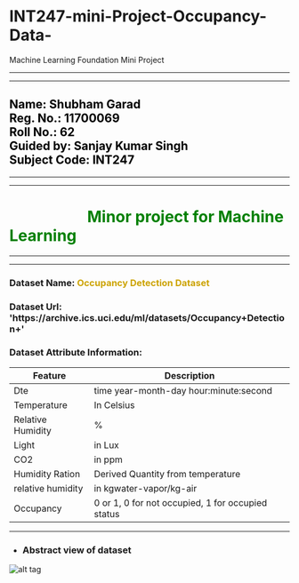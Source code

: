 # INT247-mini-Project-Occupancy-Data-
Machine Learning Foundation Mini Project 

***
***
## <font color=Black>Name: Shubham Garad &nbsp;&nbsp;&emsp;&emsp;&emsp;&emsp;&emsp;&emsp;&emsp;&emsp;&emsp;&emsp;&emsp;&emsp; Reg. No.: 11700069 <br>Roll No.: 62 &emsp;&emsp;&emsp;&emsp;&emsp;&emsp;&emsp;&emsp;&emsp;&emsp;&emsp;&emsp;&emsp;&emsp;&emsp;&emsp;&emsp;&emsp; Guided by: Sanjay Kumar Singh <br>Subject Code: INT247 </font>
***
<hr>

<h1><font color=Green>&emsp;&emsp;&emsp;&emsp;&emsp;Minor project for Machine Learning </font></h1>

***
***

 <h3> Dataset Name: <font color=#cca300>Occupancy Detection Dataset</font> </h3>
 <h3> Dataset Url: 'https://archive.ics.uci.edu/ml/datasets/Occupancy+Detection+'</h3>
 <h3>Dataset Attribute Information:</h3>
 
| Feature | Description |
| ------- | ----------- |
| Dte | time year-month-day hour:minute:second |
| Temperature | In Celsius |
| Relative Humidity | % |
| Light | in Lux |
| CO2 | in ppm |
| Humidity Ration | Derived Quantity from temperature |
| relative humidity | in kgwater-vapor/kg-air |
| Occupancy | 0 or 1, 0 for not occupied,  1 for occupied status| 


***

- ### Abstract view of dataset
![alt tag](https://github.com/shubham-11700069/INT247-mini-Project-Occupancy/MinorProjectDataset.png)
  
